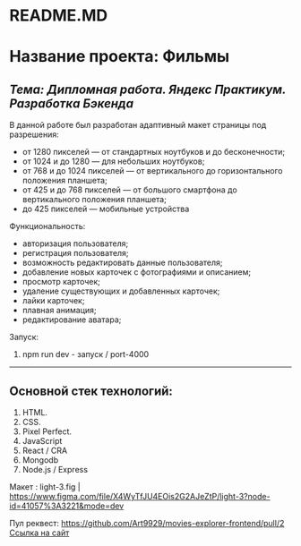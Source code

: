 # README.MD
# Название проекта: Фильмы
*Тема: Дипломная работа. Яндекс Практикум. Разработка Бэкенда*
----------------------

В данной работе был разработан адаптивный макет страницы под разрешения:
* от 1280 пикселей — от стандартных ноутбуков и до бесконечности;
* от 1024 и до 1280 — для небольших ноутбуков;
* от 768 и до 1024 пикселей — от вертикального до горизонтального положения планшета;
* от 425 и до 768 пикселей — от большого смартфона до вертикального положения планшета;
* до 425 пикселей — мобильные устройства

Функциональность:
* авторизация пользователя;
* регистрация пользователя;
* возможность редактировать данные пользователя;
* добавление новых карточек с фотографиями и описанием;
* просмотр карточек;
* удаление существующих и добавленных карточек;
* лайки карточек;
* плавная анимация;
* редактирование аватара;

Запуск:
  1. npm run dev - запуск / port-4000

----------------------
## Основной стек технологий:
  1. HTML.
  2. CSS.
  3. Pixel Perfect.
  4. JavaScript
  5. React / CRA
  6. Mongodb
  7. Node.js / Express

Макет : light-3.fig | https://www.figma.com/file/X4WyTfJU4EOis2G2AJeZtP/light-3?node-id=41057%3A3221&mode=dev

Пул реквест: https://github.com/Art9929/movies-explorer-frontend/pull/2
[Ссылка на сайт](https://a-ryabcev-films.nomoreparties.co/)
